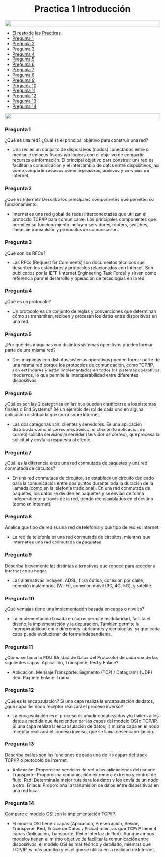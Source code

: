 <div align='center'>

# Practica 1 Introducción
</div>

<img src= 'https://i.gifer.com/origin/8c/8cd3f1898255c045143e1da97fbabf10_w200.gif' height="20" width="100%">

- [El resto de las Practicas](https://github.com/Fabian-Martinez-Rincon/Redes-y-Comunicaciones)
- [Pregunta 1](#pregunta-1)
- [Pregunta 2](#pregunta-2)
- [Pregunta 3](#pregunta-3)
- [Pregunta 4](#pregunta-4)
- [Pregunta 5](#pregunta-5)
- [Pregunta 6](#pregunta-6)
- [Pregunta 7](#pregunta-7)
- [Pregunta 8](#pregunta-8)
- [Pregunta 9](#pregunta-9)
- [Pregunta 10](#pregunta-10)
- [Pregunta 11](#pregunta-11)
- [Pregunta 12](#pregunta-12)
- [Pregunta 13](#pregunta-13)
- [Pregunta 14](#pregunta-14)

<img src= 'https://i.gifer.com/origin/8c/8cd3f1898255c045143e1da97fbabf10_w200.gif' height="20" width="100%">


### Pregunta 1
¿Qué es una red? ¿Cuál es el principal objetivo para construir una red?
- Una red es un conjunto de dispositivos (nodos) conectados entre sí mediante enlaces físicos y/o lógicos con el objetivo de compartir recursos e información. El principal objetivo para construir una red es facilitar la comunicación y el intercambio de datos entre dispositivos, así como compartir recursos como impresoras, archivos y servicios de internet.

### Pregunta 2
¿Qué es Internet? Describa los principales componentes que permiten su funcionamiento.
- Internet es una red global de redes interconectadas que utilizan el protocolo TCP/IP para comunicarse. Los principales componentes que permiten su funcionamiento incluyen servidores, routers, switches, líneas de transmisión y protocolos de comunicación.

### Pregunta 3
¿Qué son las RFCs?
- Las RFCs (Request for Comments) son documentos técnicos que describen los estándares y protocolos relacionados con Internet. Son publicados por la IETF (Internet Engineering Task Force) y sirven como referencia para el desarrollo y operación de tecnologías en la red.

### Pregunta 4
¿Qué es un protocolo?
- Un protocolo es un conjunto de reglas y convenciones que determinan cómo se transmiten, reciben y procesan los datos entre dispositivos en una red.

### Pregunta 5
¿Por qué dos máquinas con distintos sistemas operativos pueden formar parte de una misma red?
- Dos máquinas con distintos sistemas operativos pueden formar parte de una misma red porque los protocolos de comunicación, como TCP/IP, son estándares y están implementados en todos los sistemas operativos modernos, lo que permite la interoperabilidad entre diferentes dispositivos.

### Pregunta 6
¿Cuáles son las 2 categorías en las que pueden clasificarse a los sistemas finales o End Systems? Dé un ejemplo del rol de cada uno en alguna aplicación distribuida que corra sobre Internet.
- Las dos categorías son: clientes y servidores. En una aplicación distribuida como el correo electrónico, el cliente (tu aplicación de correo) solicita servicios al servidor (servidor de correo), que procesa la solicitud y envía la respuesta al cliente.

### Pregunta 7
¿Cuál es la diferencia entre una red conmutada de paquetes y una red conmutada de circuitos?
- En una red conmutada de circuitos, se establece un circuito dedicado para la comunicación entre dos puntos durante toda la duración de la llamada (como en la telefonía tradicional). En una red conmutada de paquetes, los datos se dividen en paquetes y se envían de forma independiente a través de la red, siendo reensamblados en el destino (como en Internet).

### Pregunta 8
Analice qué tipo de red es una red de telefonía y qué tipo de red es Internet.
- La red de telefonía es una red conmutada de circuitos, mientras que Internet es una red conmutada de paquetes.

### Pregunta 9
Describa brevemente las distintas alternativas que conoce para acceder a Internet en su hogar.
- Las alternativas incluyen: ADSL, fibra óptica, conexión por cable, conexión inalámbrica (Wi-Fi), conexión móvil (3G, 4G, 5G), y satélite.

### Pregunta 10
¿Qué ventajas tiene una implementación basada en capas o niveles?
- La implementación basada en capas permite modularidad, facilita el diseño, la implementación y la depuración. También permite la interoperabilidad entre diferentes fabricantes y tecnologías, ya que cada capa puede evolucionar de forma independiente.

### Pregunta 11
¿Cómo se llama la PDU (Unidad de Datos del Protocolo) de cada una de las siguientes capas: Aplicación, Transporte, Red y Enlace?
- Aplicación: Mensaje
  Transporte: Segmento (TCP) / Datagrama (UDP)
  Red: Paquete
  Enlace: Trama

### Pregunta 12
¿Qué es la encapsulación? Si una capa realiza la encapsulación de datos, ¿qué capa del nodo receptor realizará el proceso inverso?
- La encapsulación es el proceso de añadir encabezados y/o trailers a los datos a medida que descienden por las capas del modelo OSI o TCP/IP. Si una capa realiza la encapsulación de datos, la misma capa en el nodo receptor realizará el proceso inverso, que se llama desencapsulación.

### Pregunta 13
Describa cuáles son las funciones de cada una de las capas del stack TCP/IP o protocolo de Internet.
- Aplicación: Proporciona servicios de red a las aplicaciones del usuario.
  Transporte: Proporciona comunicación extremo a extremo y control de flujo.
  Red: Determina la mejor ruta para los datos y los envía de un nodo a otro.
  Enlace: Proporciona la transmisión de datos entre dispositivos en una red local.

### Pregunta 14
Compare el modelo OSI con la implementación TCP/IP.
- El modelo OSI tiene 7 capas (Aplicación, Presentación, Sesión, Transporte, Red, Enlace de Datos y Física) mientras que TCP/IP tiene 4 capas (Aplicación, Transporte, Red e Interfaz de Red). Aunque ambos modelos tienen el mismo objetivo de facilitar la comunicación entre dispositivos, el modelo OSI es más teórico y detallado, mientras que TCP/IP es más práctico y es el que se utiliza en la realidad de Internet.
